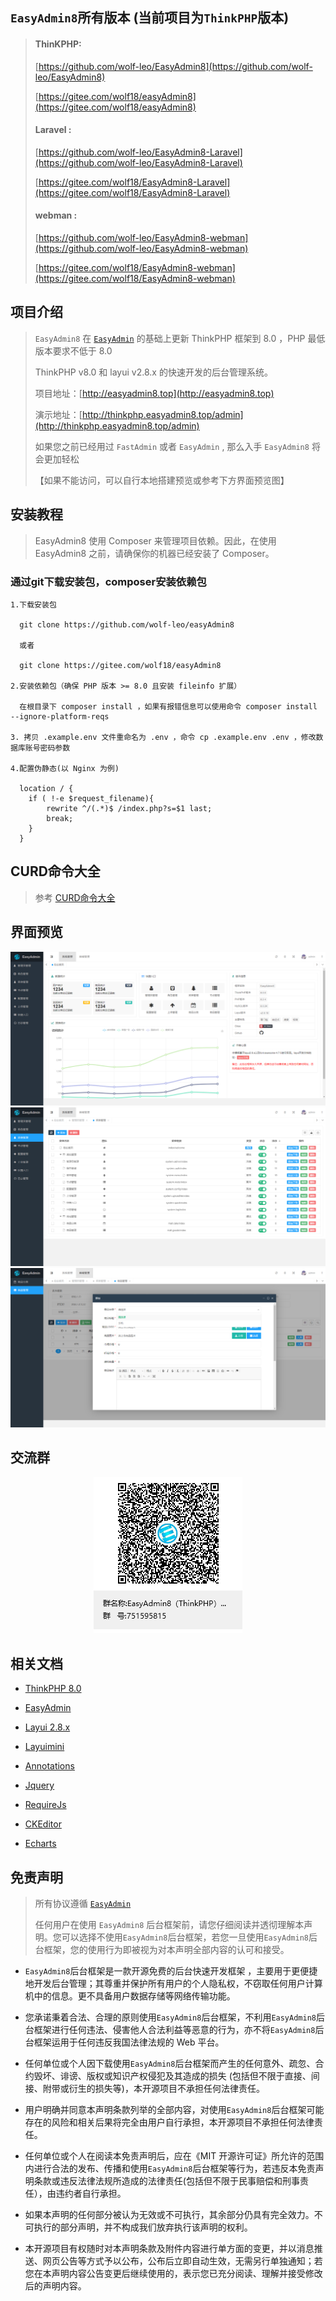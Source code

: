 ## `EasyAdmin8`所有版本 (当前项目为`ThinkPHP`版本)

> #### ThinKPHP:
>
>   [https://github.com/wolf-leo/EasyAdmin8](https://github.com/wolf-leo/EasyAdmin8)
>
>   [https://gitee.com/wolf18/easyAdmin8](https://gitee.com/wolf18/easyAdmin8)
>
> #### Laravel :
>
>   [https://github.com/wolf-leo/EasyAdmin8-Laravel](https://github.com/wolf-leo/EasyAdmin8-Laravel)
>
>   [https://gitee.com/wolf18/EasyAdmin8-Laravel](https://gitee.com/wolf18/EasyAdmin8-Laravel)
>
> #### webman :
>
>   [https://github.com/wolf-leo/EasyAdmin8-webman](https://github.com/wolf-leo/EasyAdmin8-webman)
>
>   [https://gitee.com/wolf18/EasyAdmin8-webman](https://gitee.com/wolf18/EasyAdmin8-webman)

## 项目介绍

> `EasyAdmin8` 在 [`EasyAdmin`](https://gitee.com/zhongshaofa/easyadmin) 的基础上更新 ThinkPHP 框架到 8.0 ，PHP 最低版本要求不低于 8.0
>
> ThinkPHP v8.0 和 layui v2.8.x 的快速开发的后台管理系统。
>
> 项目地址：[http://easyadmin8.top](http://easyadmin8.top)
>
> 演示地址：[http://thinkphp.easyadmin8.top/admin](http://thinkphp.easyadmin8.top/admin)
>
> 如果您之前已经用过 `FastAdmin` 或者 `EasyAdmin` , 那么入手 `EasyAdmin8` 将会更加轻松
>
>【如果不能访问，可以自行本地搭建预览或参考下方界面预览图】

## 安装教程

> EasyAdmin8 使用 Composer 来管理项目依赖。因此，在使用 EasyAdmin8 之前，请确保你的机器已经安装了 Composer。

### 通过git下载安装包，composer安装依赖包

```
1.下载安装包

  git clone https://github.com/wolf-leo/easyAdmin8

  或者

  git clone https://gitee.com/wolf18/easyAdmin8

2.安装依赖包（确保 PHP 版本 >= 8.0 且安装 fileinfo 扩展）

  在根目录下 composer install ，如果有报错信息可以使用命令 composer install --ignore-platform-reqs
  
3. 拷贝 .example.env 文件重命名为 .env ，命令 cp .example.env .env ，修改数据库账号密码参数

4.配置伪静态(以 Nginx 为例)
  
  location / {
    if ( !-e $request_filename){
        rewrite ^/(.*)$ /index.php?s=$1 last;
        break;
    }
  }

```

## CURD命令大全

> 参考 [CURD命令大全](CURD.md)

## 界面预览

![EasyAdmin8-01](public/static/common/images/easyadmin8-01.png)
![EasyAdmin8-02](public/static/common/images/easyadmin8-02.png)
![EasyAdmin8-03](public/static/common/images/easyadmin8-03.png)

## 交流群

<center>

![EasyAdmin8-ThinkPHP 交流群](public/static/common/images/EasyAdmin8-ThinkPHP.png)

</center>

## 相关文档

* [ThinkPHP 8.0](https://doc.thinkphp.cn/v8_0)

* [EasyAdmin](http://easyadmin.99php.cn/docs)

* [Layui 2.8.x](https://layui.dev/docs/2.8/)

* [Layuimini](https://github.com/zhongshaofa/layuimini)

* [Annotations](https://github.com/doctrine/annotations)

* [Jquery](https://github.com/jquery/jquery)

* [RequireJs](https://github.com/requirejs/requirejs)

* [CKEditor](https://github.com/ckeditor/ckeditor4)

* [Echarts](https://github.com/apache/incubator-echarts)

## 免责声明

> 所有协议遵循 [`EasyAdmin`](https://gitee.com/zhongshaofa/easyadmin)
>
> 任何用户在使用 `EasyAdmin8` 后台框架前，请您仔细阅读并透彻理解本声明。您可以选择不使用`EasyAdmin8`后台框架，若您一旦使用`EasyAdmin8`后台框架，您的使用行为即被视为对本声明全部内容的认可和接受。

* `EasyAdmin8`后台框架是一款开源免费的后台快速开发框架 ，主要用于更便捷地开发后台管理；其尊重并保护所有用户的个人隐私权，不窃取任何用户计算机中的信息。更不具备用户数据存储等网络传输功能。

* 您承诺秉着合法、合理的原则使用`EasyAdmin8`后台框架，不利用`EasyAdmin8`后台框架进行任何违法、侵害他人合法利益等恶意的行为，亦不将`EasyAdmin8`后台框架运用于任何违反我国法律法规的 Web 平台。

* 任何单位或个人因下载使用`EasyAdmin8`后台框架而产生的任何意外、疏忽、合约毁坏、诽谤、版权或知识产权侵犯及其造成的损失 (包括但不限于直接、间接、附带或衍生的损失等)，本开源项目不承担任何法律责任。

* 用户明确并同意本声明条款列举的全部内容，对使用`EasyAdmin8`后台框架可能存在的风险和相关后果将完全由用户自行承担，本开源项目不承担任何法律责任。

* 任何单位或个人在阅读本免责声明后，应在《MIT 开源许可证》所允许的范围内进行合法的发布、传播和使用`EasyAdmin8`后台框架等行为，若违反本免责声明条款或违反法律法规所造成的法律责任(包括但不限于民事赔偿和刑事责任），由违约者自行承担。

* 如果本声明的任何部分被认为无效或不可执行，其余部分仍具有完全效力。不可执行的部分声明，并不构成我们放弃执行该声明的权利。

* 本开源项目有权随时对本声明条款及附件内容进行单方面的变更，并以消息推送、网页公告等方式予以公布，公布后立即自动生效，无需另行单独通知；若您在本声明内容公告变更后继续使用的，表示您已充分阅读、理解并接受修改后的声明内容。